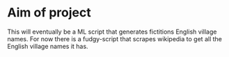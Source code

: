 # Aim of project
This will eventually be a ML script that generates fictitions English village names. For now there is a fudgy-script that scrapes wikipedia to get all the English village names it has.